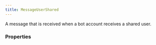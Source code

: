 ```yaml
---
title: MessageUserShared
---
```


A message that is received when a bot account receives a shared user.

### Properties



